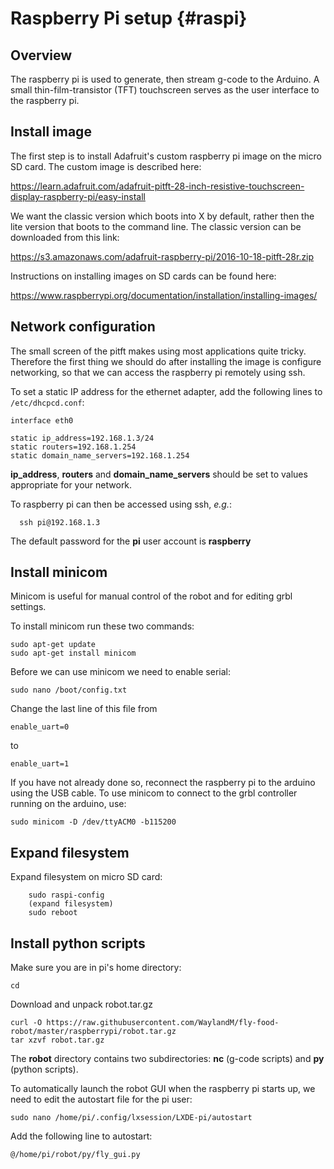 # Raspberry Pi setup {#raspi}

## Overview
The raspberry pi is used to generate, then stream g-code to the Arduino. A small thin-film-transistor (TFT) touchscreen serves as the user interface to the raspberry pi. 

## Install image
The first step is to install Adafruit's custom raspberry pi image on the micro SD card. The custom image is described here:

https://learn.adafruit.com/adafruit-pitft-28-inch-resistive-touchscreen-display-raspberry-pi/easy-install

We want the classic version which boots into X by default, rather then the lite version that boots to the command line. The classic version can be downloaded from this link:

https://s3.amazonaws.com/adafruit-raspberry-pi/2016-10-18-pitft-28r.zip

Instructions on installing images on SD cards can be found here:

https://www.raspberrypi.org/documentation/installation/installing-images/


## Network configuration
The small screen of the pitft makes using most applications quite tricky. Therefore the first thing we should do after installing the image is configure networking, so that we can access the raspberry pi remotely using ssh.

To set a static IP address for the ethernet adapter, add the following lines to ```/etc/dhcpcd.conf```:

```
interface eth0

static ip_address=192.168.1.3/24
static routers=192.168.1.254
static domain_name_servers=192.168.1.254
```

**ip_address**, **routers** and **domain_name_servers** should be set to values appropriate for your network.

To raspberry pi can then be accessed using ssh, *e.g.*:
```
  ssh pi@192.168.1.3
```

The default password for the **pi** user account is **raspberry**



## Install minicom

Minicom is useful for manual control of the robot and for editing grbl settings. 

To install minicom run these two commands:

```
sudo apt-get update
sudo apt-get install minicom
```

Before we can use minicom we need to enable serial:

```
sudo nano /boot/config.txt
```

Change the last line of this file from

```
enable_uart=0
```

to

```
enable_uart=1
```

If you have not already done so, reconnect the raspberry pi to the arduino using the USB cable. To use minicom to connect to the grbl controller running on the arduino, use:

```
sudo minicom -D /dev/ttyACM0 -b115200
```

## Expand filesystem
Expand filesystem on micro SD card:

```
    sudo raspi-config
    (expand filesystem)
    sudo reboot
```

## Install python scripts

Make sure you are in pi's home directory:

```
cd
```

Download and unpack robot.tar.gz

```
curl -O https://raw.githubusercontent.com/WaylandM/fly-food-robot/master/raspberrypi/robot.tar.gz
tar xzvf robot.tar.gz
```

The **robot** directory contains two subdirectories: **nc** (g-code scripts) and **py** (python scripts).

To automatically launch the robot GUI when the raspberry pi starts up, we need to edit the autostart file for the pi user:

```
sudo nano /home/pi/.config/lxsession/LXDE-pi/autostart
```

Add the following line to autostart:

```
@/home/pi/robot/py/fly_gui.py
```
